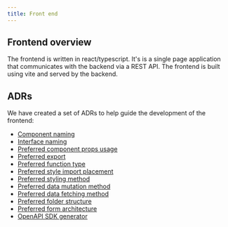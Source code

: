 ```yaml
---
title: Front end
---
```


## Frontend overview

The frontend is written in react/typescript. It's is a single page application that communicates with the backend via a REST API. The frontend is built using vite and served by the backend.

## ADRs

We have created a set of ADRs to help guide the development of the frontend:

* [Component naming](../ADRs/front-end/component-naming.md)
* [Interface naming](../ADRs/front-end/interface-naming.md)
* [Preferred component props usage](../ADRs/front-end/preferred-component-props-usage.md)
* [Preferred export](../ADRs/front-end/preferred-export.md)
* [Preferred function type](../ADRs/front-end/preferred-function-type.md)
* [Preferred style import placement](../ADRs/front-end/preferred-styles-import-placement.md)
* [Preferred styling method](../ADRs/front-end/preferred-styling-method.md)
* [Preferred data mutation method](../ADRs/front-end/preferred-data-mutation-method.md)
* [Preferred data fetching method](../ADRs/front-end/preferred-data-fetching-method.md)
* [Preferred folder structure](../ADRs/front-end/preferred-folder-structure.md)
* [Preferred form architecture](../ADRs/front-end/preferred-form-architecture.md)
* [OpenAPI SDK generator](../ADRs/front-end/sdk-generator.md)
